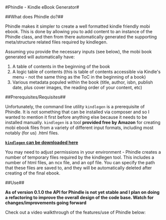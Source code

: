 #Phindle - Kindle eBook Generator#

##What does Phindle do?##

Phindle makes it simpler to create a well formatted kindle friendly mobi ebook. This is done by allowing you to add content to an instance of the Phindle class, and then from there automatically generated the supporting meta/structure related files required by kindlegen.

Assuming you provide the necessary inputs (see below), the mobi book generated will automatically have:

1) A table of contents in the beginning of the book
2) A logic table of contents (this is table of contents accessible via Kindle's menu - not the same thing as the ToC in the beginning of a book)
3) Various metadata populed within the book (title, author, isbn, publish date, plus cover images, the reading order of your content, etc)

##Prerequisites/Requisites##

Unfortunately, the command line utility `kindlegen` is a prerequisite of Phindle. It is not something that can be installed via composer and so I wanted to mention it first before anything else because it needs to be installed manually. `kindlegen` is a tool **provided free by Amazon** for creating mobi ebook files from a variety of different input formats, including most notably (for us) .html files.

[**`kindlegen` can be downloaded here**](http://www.amazon.com/gp/feature.html?docId=1000765211)

You may need to adjust permissions in your environment - Phindle creates a number of temporary files required by the kindlegen tool. This includes a number of html files, an ncx file, and an opf file. You can specify the path that these files are saved to, and they will be automatically deleted after creating of the final ebook.

##Use##

**As of version 0.1.0 the API for Phindle is not yet stable and I plan on doing a refactoring to improve the overall design of the code base. Watch for changes/improvements going forward**

Check out a video walkthrough of the features/use of Phindle below:




